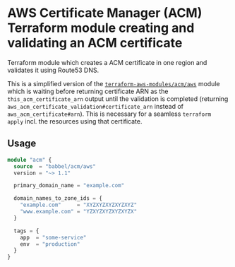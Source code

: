 # AWS Certificate Manager (ACM) Terraform module creating and validating an ACM certificate

Terraform module which creates a ACM certificate in one region and validates it using Route53 DNS.

This is a simplified version of the [`terraform-aws-modules/acm/aws`](https://registry.terraform.io/modules/terraform-aws-modules/acm/aws) module which is waiting before returning certificate ARN as the `this_acm_certificate_arn` output until the validation is completed (returning `aws_acm_certificate_validation#certificate_arn` instead of `aws_acm_certificate#arn`). This is necessary for a seamless `terraform apply` incl. the resources using that certificate.

## Usage

```tf
module "acm" {
  source  = "babbel/acm/aws"
  version = "~> 1.1"

  primary_domain_name = "example.com"

  domain_names_to_zone_ids = {
    "example.com"     = "XYZXYZXYZXYZXYZ"
    "www.example.com" = "YZXYZXYZXYZXYZX"
  }

  tags = {
    app  = "some-service"
    env  = "production"
  }
}
```
